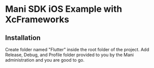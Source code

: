 # Mani SDK iOS Example with XcFrameworks

## Installation

Create folder named "Flutter" inside the root folder of the project. Add Release, Debug, and Profile folder provided to you by the Mani administration and you are good to go.
